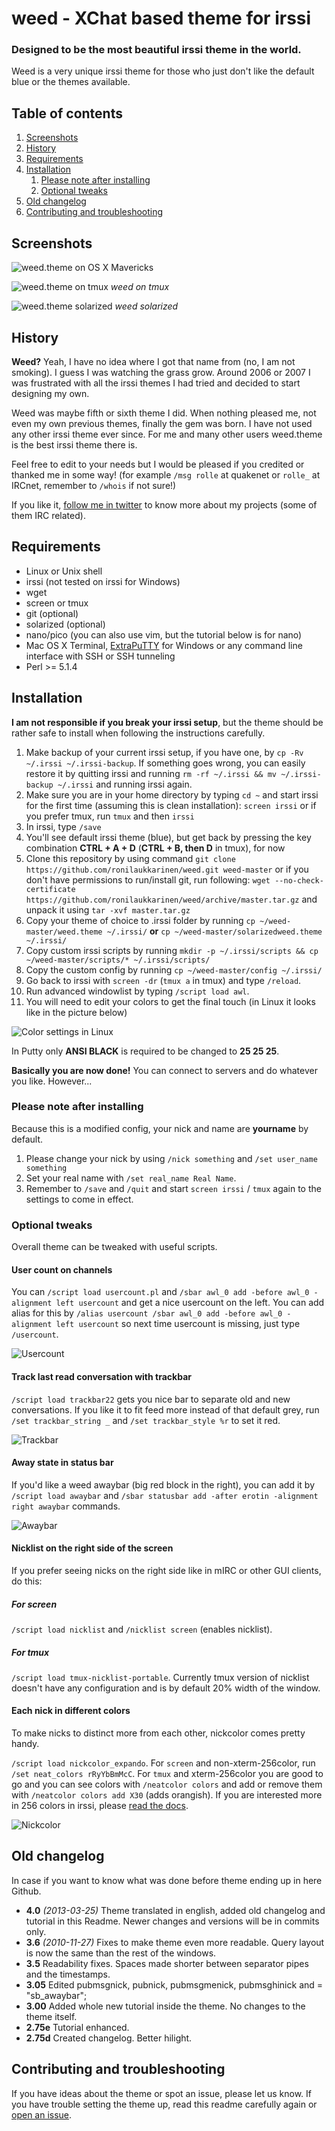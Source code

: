 weed - XChat based theme for irssi
==============

### Designed to be the most beautiful irssi theme in the world.

Weed is a very unique irssi theme for those who just don't like the default blue or the themes available.

## Table of contents

1. [Screenshots](#screenshots)
2. [History](#screenshots)
3. [Requirements](#requirements)
4. [Installation](#installation)
    1. [Please note after installing](#please-note-after-installing)
    2. [Optional tweaks](#optional-tweaks)
5. [Old changelog](#old-changelog)
6. [Contributing and troubleshooting](#contributing-and-troubleshooting)

## Screenshots

![weed.theme on OS X Mavericks](https://raw.githubusercontent.com/ronilaukkarinen/weed/master/screenshots/screenshot-mac.png "Screenshot")

![weed.theme on tmux](https://raw.githubusercontent.com/ronilaukkarinen/weed/master/screenshots/tmux.png "tmux")
*weed on tmux*

![weed.theme solarized](https://raw.githubusercontent.com/her/weed/master/screenshots/SolarizedWeedMac.png)
*weed solarized*

## History

**Weed?** Yeah, I have no idea where I got that name from (no, I am not smoking). I guess I was watching the grass grow. Around 2006 or 2007 I was frustrated with all the irssi themes I had tried and decided to start designing my own.

Weed was maybe fifth or sixth theme I did. When nothing pleased me, not even my own previous themes, finally the gem was born. I have not used any other irssi theme ever since. For me and many other users weed.theme is the best irssi theme there is.

Feel free to edit to your needs but I would be pleased if you credited or thanked me in some way! (for example `/msg rolle` at quakenet or `rolle_` at IRCnet, remember to `/whois` if not sure!)

If you like it, [follow me in twitter](http://twitter.com/rolle) to know more about my projects (some of them IRC related).

## Requirements

- Linux or Unix shell
- irssi (not tested on irssi for Windows)
- wget
- screen or tmux
- git (optional)
- solarized (optional)
- nano/pico (you can also use vim, but the tutorial below is for nano)
- Mac OS X Terminal, [ExtraPuTTY](http://www.extraputty.com/) for Windows or any command line interface with SSH or SSH tunneling
- Perl >= 5.1.4

## Installation

**I am not responsible if you break your irssi setup**, but the theme should be rather safe to install when following the instructions carefully.

1. Make backup of your current irssi setup, if you have one, by `cp -Rv ~/.irssi ~/.irssi-backup`. If something goes wrong, you can easily restore it by quitting irssi and running `rm -rf ~/.irssi && mv ~/.irssi-backup ~/.irssi` and running irssi again.
2. Make sure you are in your home directory by typing `cd ~` and start irssi for the first time (assuming this is clean installation): `screen irssi` or if you prefer tmux, run `tmux` and then `irssi`
3. In irssi, type `/save`
4. You'll see default irssi theme (blue), but get back by pressing the key combination **CTRL + A + D** (**CTRL + B, then D** in tmux), for now
5. Clone this repository by using command `git clone https://github.com/ronilaukkarinen/weed.git weed-master` or if you don't have permissions to run/install git, run following: `wget --no-check-certificate https://github.com/ronilaukkarinen/weed/archive/master.tar.gz` and unpack it using `tar -xvf master.tar.gz`
6. Copy your theme of choice to .irssi folder by running `cp ~/weed-master/weed.theme ~/.irssi/` **or** `cp ~/weed-master/solarizedweed.theme ~/.irssi/`
7. Copy custom irssi scripts by running `mkdir -p ~/.irssi/scripts && cp ~/weed-master/scripts/* ~/.irssi/scripts/`
8. Copy the custom config by running `cp ~/weed-master/config ~/.irssi/`
9. Go back to irssi with `screen -dr` (`tmux a` in tmux) and type `/reload`.
10. Run advanced windowlist by typing `/script load awl`.
11. You will need to edit your colors to get the final touch (in Linux it looks like in the picture below)

![Color settings in Linux](https://raw.githubusercontent.com/ronilaukkarinen/weed/master/screenshots/weed-colors-instruction.png "Color settings in Linux")

In Putty only **ANSI BLACK** is required to be changed to **25 25 25**.

**Basically you are now done!** You can connect to servers and do whatever you like. However...

### Please note after installing

Because this is a modified config, your nick and name are **yourname** by default. 

1. Please change your nick by using `/nick something` and `/set user_name something`
2. Set your real name with `/set real_name Real Name`.
3. Remember to  `/save` and `/quit` and start `screen irssi` / `tmux` again to the settings to come in effect.

### Optional tweaks

Overall theme can be tweaked with useful scripts.

#### User count on channels
You can `/script load usercount.pl` and `/sbar awl_0 add -before awl_0 -alignment left usercount` and get a nice usercount on the left. You can add alias for this by `/alias usercount /sbar awl_0 add -before awl_0 -alignment left usercount` so next time usercount is missing, just type `/usercount`.

![Usercount](https://raw.githubusercontent.com/ronilaukkarinen/weed/master/screenshots/usercount.png "Usercount")

#### Track last read conversation with trackbar

`/script load trackbar22` gets you nice bar to separate old and new conversations. If you like it to fit feed more instead of that default grey, run `/set trackbar_string _` and `/set trackbar_style %r` to set it red.

![Trackbar](https://raw.githubusercontent.com/ronilaukkarinen/weed/master/screenshots/trackbar.png "Trackbar")

#### Away state in status bar

If you'd like a weed awaybar (big red block in the right), you can add it by `/script load awaybar` and `/sbar statusbar add -after erotin -alignment right awaybar` commands.

![Awaybar](https://raw.githubusercontent.com/ronilaukkarinen/weed/master/screenshots/awaybar.png "Awaybar")

#### Nicklist on the right side of the screen

If you prefer seeing nicks on the right side like in mIRC or other GUI clients, do this:

##### For screen

`/script load nicklist` and `/nicklist screen` (enables nicklist). 

##### For tmux

`/script load tmux-nicklist-portable`. Currently tmux version of nicklist doesn't have any configuration and is by default 20% width of the window.

#### Each nick in different colors

To make nicks to distinct more from each other, nickcolor comes pretty handy.

`/script load nickcolor_expando`. For `screen` and non-xterm-256color, run `/set neat_colors rRyYbBmMcC`. For `tmux` and xterm-256color you are good to go and you can see colors with `/neatcolor colors` and add or remove them with `/neatcolor colors add X30` (adds orangish). If you are interested more in 256 colors in irssi, please [read the docs](https://github.com/shabble/irssi-docs/wiki/Irssi-0.8.17#Verifying_the_colours).

![Nickcolor](https://raw.githubusercontent.com/ronilaukkarinen/weed/master/screenshots/nickcolor_expando.png "Nickcolor")

## Old changelog

In case if you want to know what was done before theme ending up in here Github.

- **4.0** *(2013-03-25)* Theme translated in english, added old changelog and tutorial in this Readme. Newer changes and versions will be in commits only.
- **3.6** *(2010-11-27)* Fixes to make theme even more readable. Query layout is now the same than the rest of the windows.
- **3.5** Readability fixes. Spaces made shorter between separator pipes and the timestamps.
- **3.05** Edited pubmsgnick, pubnick, pubmsgmenick, pubmsghinick and = "sb_awaybar";
- **3.00** Added whole new tutorial inside the theme. No changes to the theme itself.
- **2.75e** Tutorial enhanced. 
- **2.75d** Created changelog. Better hilight.

## Contributing and troubleshooting

If you have ideas about the theme or spot an issue, please let us know. If you have trouble setting the theme up, read this readme carefully again or [open an issue](https://github.com/ronilaukkarinen/weed/issues).
